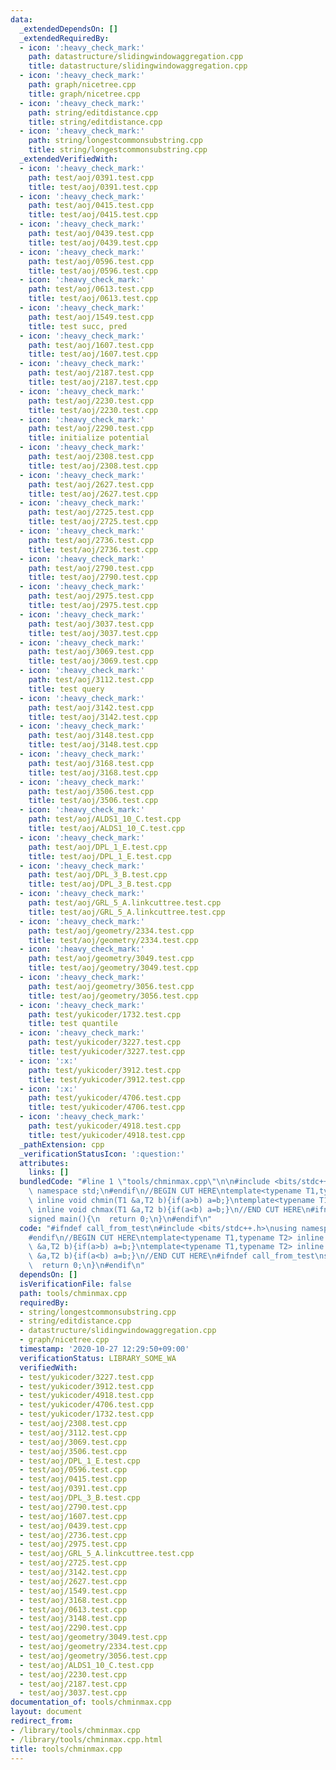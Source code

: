 ```yaml
---
data:
  _extendedDependsOn: []
  _extendedRequiredBy:
  - icon: ':heavy_check_mark:'
    path: datastructure/slidingwindowaggregation.cpp
    title: datastructure/slidingwindowaggregation.cpp
  - icon: ':heavy_check_mark:'
    path: graph/nicetree.cpp
    title: graph/nicetree.cpp
  - icon: ':heavy_check_mark:'
    path: string/editdistance.cpp
    title: string/editdistance.cpp
  - icon: ':heavy_check_mark:'
    path: string/longestcommonsubstring.cpp
    title: string/longestcommonsubstring.cpp
  _extendedVerifiedWith:
  - icon: ':heavy_check_mark:'
    path: test/aoj/0391.test.cpp
    title: test/aoj/0391.test.cpp
  - icon: ':heavy_check_mark:'
    path: test/aoj/0415.test.cpp
    title: test/aoj/0415.test.cpp
  - icon: ':heavy_check_mark:'
    path: test/aoj/0439.test.cpp
    title: test/aoj/0439.test.cpp
  - icon: ':heavy_check_mark:'
    path: test/aoj/0596.test.cpp
    title: test/aoj/0596.test.cpp
  - icon: ':heavy_check_mark:'
    path: test/aoj/0613.test.cpp
    title: test/aoj/0613.test.cpp
  - icon: ':heavy_check_mark:'
    path: test/aoj/1549.test.cpp
    title: test succ, pred
  - icon: ':heavy_check_mark:'
    path: test/aoj/1607.test.cpp
    title: test/aoj/1607.test.cpp
  - icon: ':heavy_check_mark:'
    path: test/aoj/2187.test.cpp
    title: test/aoj/2187.test.cpp
  - icon: ':heavy_check_mark:'
    path: test/aoj/2230.test.cpp
    title: test/aoj/2230.test.cpp
  - icon: ':heavy_check_mark:'
    path: test/aoj/2290.test.cpp
    title: initialize potential
  - icon: ':heavy_check_mark:'
    path: test/aoj/2308.test.cpp
    title: test/aoj/2308.test.cpp
  - icon: ':heavy_check_mark:'
    path: test/aoj/2627.test.cpp
    title: test/aoj/2627.test.cpp
  - icon: ':heavy_check_mark:'
    path: test/aoj/2725.test.cpp
    title: test/aoj/2725.test.cpp
  - icon: ':heavy_check_mark:'
    path: test/aoj/2736.test.cpp
    title: test/aoj/2736.test.cpp
  - icon: ':heavy_check_mark:'
    path: test/aoj/2790.test.cpp
    title: test/aoj/2790.test.cpp
  - icon: ':heavy_check_mark:'
    path: test/aoj/2975.test.cpp
    title: test/aoj/2975.test.cpp
  - icon: ':heavy_check_mark:'
    path: test/aoj/3037.test.cpp
    title: test/aoj/3037.test.cpp
  - icon: ':heavy_check_mark:'
    path: test/aoj/3069.test.cpp
    title: test/aoj/3069.test.cpp
  - icon: ':heavy_check_mark:'
    path: test/aoj/3112.test.cpp
    title: test query
  - icon: ':heavy_check_mark:'
    path: test/aoj/3142.test.cpp
    title: test/aoj/3142.test.cpp
  - icon: ':heavy_check_mark:'
    path: test/aoj/3148.test.cpp
    title: test/aoj/3148.test.cpp
  - icon: ':heavy_check_mark:'
    path: test/aoj/3168.test.cpp
    title: test/aoj/3168.test.cpp
  - icon: ':heavy_check_mark:'
    path: test/aoj/3506.test.cpp
    title: test/aoj/3506.test.cpp
  - icon: ':heavy_check_mark:'
    path: test/aoj/ALDS1_10_C.test.cpp
    title: test/aoj/ALDS1_10_C.test.cpp
  - icon: ':heavy_check_mark:'
    path: test/aoj/DPL_1_E.test.cpp
    title: test/aoj/DPL_1_E.test.cpp
  - icon: ':heavy_check_mark:'
    path: test/aoj/DPL_3_B.test.cpp
    title: test/aoj/DPL_3_B.test.cpp
  - icon: ':heavy_check_mark:'
    path: test/aoj/GRL_5_A.linkcuttree.test.cpp
    title: test/aoj/GRL_5_A.linkcuttree.test.cpp
  - icon: ':heavy_check_mark:'
    path: test/aoj/geometry/2334.test.cpp
    title: test/aoj/geometry/2334.test.cpp
  - icon: ':heavy_check_mark:'
    path: test/aoj/geometry/3049.test.cpp
    title: test/aoj/geometry/3049.test.cpp
  - icon: ':heavy_check_mark:'
    path: test/aoj/geometry/3056.test.cpp
    title: test/aoj/geometry/3056.test.cpp
  - icon: ':heavy_check_mark:'
    path: test/yukicoder/1732.test.cpp
    title: test quantile
  - icon: ':heavy_check_mark:'
    path: test/yukicoder/3227.test.cpp
    title: test/yukicoder/3227.test.cpp
  - icon: ':x:'
    path: test/yukicoder/3912.test.cpp
    title: test/yukicoder/3912.test.cpp
  - icon: ':x:'
    path: test/yukicoder/4706.test.cpp
    title: test/yukicoder/4706.test.cpp
  - icon: ':heavy_check_mark:'
    path: test/yukicoder/4918.test.cpp
    title: test/yukicoder/4918.test.cpp
  _pathExtension: cpp
  _verificationStatusIcon: ':question:'
  attributes:
    links: []
  bundledCode: "#line 1 \"tools/chminmax.cpp\"\n\n#include <bits/stdc++.h>\nusing\
    \ namespace std;\n#endif\n//BEGIN CUT HERE\ntemplate<typename T1,typename T2>\
    \ inline void chmin(T1 &a,T2 b){if(a>b) a=b;}\ntemplate<typename T1,typename T2>\
    \ inline void chmax(T1 &a,T2 b){if(a<b) a=b;}\n//END CUT HERE\n#ifndef call_from_test\n\
    signed main(){\n  return 0;\n}\n#endif\n"
  code: "#ifndef call_from_test\n#include <bits/stdc++.h>\nusing namespace std;\n\
    #endif\n//BEGIN CUT HERE\ntemplate<typename T1,typename T2> inline void chmin(T1\
    \ &a,T2 b){if(a>b) a=b;}\ntemplate<typename T1,typename T2> inline void chmax(T1\
    \ &a,T2 b){if(a<b) a=b;}\n//END CUT HERE\n#ifndef call_from_test\nsigned main(){\n\
    \  return 0;\n}\n#endif\n"
  dependsOn: []
  isVerificationFile: false
  path: tools/chminmax.cpp
  requiredBy:
  - string/longestcommonsubstring.cpp
  - string/editdistance.cpp
  - datastructure/slidingwindowaggregation.cpp
  - graph/nicetree.cpp
  timestamp: '2020-10-27 12:29:50+09:00'
  verificationStatus: LIBRARY_SOME_WA
  verifiedWith:
  - test/yukicoder/3227.test.cpp
  - test/yukicoder/3912.test.cpp
  - test/yukicoder/4918.test.cpp
  - test/yukicoder/4706.test.cpp
  - test/yukicoder/1732.test.cpp
  - test/aoj/2308.test.cpp
  - test/aoj/3112.test.cpp
  - test/aoj/3069.test.cpp
  - test/aoj/3506.test.cpp
  - test/aoj/DPL_1_E.test.cpp
  - test/aoj/0596.test.cpp
  - test/aoj/0415.test.cpp
  - test/aoj/0391.test.cpp
  - test/aoj/DPL_3_B.test.cpp
  - test/aoj/2790.test.cpp
  - test/aoj/1607.test.cpp
  - test/aoj/0439.test.cpp
  - test/aoj/2736.test.cpp
  - test/aoj/2975.test.cpp
  - test/aoj/GRL_5_A.linkcuttree.test.cpp
  - test/aoj/2725.test.cpp
  - test/aoj/3142.test.cpp
  - test/aoj/2627.test.cpp
  - test/aoj/1549.test.cpp
  - test/aoj/3168.test.cpp
  - test/aoj/0613.test.cpp
  - test/aoj/3148.test.cpp
  - test/aoj/2290.test.cpp
  - test/aoj/geometry/3049.test.cpp
  - test/aoj/geometry/2334.test.cpp
  - test/aoj/geometry/3056.test.cpp
  - test/aoj/ALDS1_10_C.test.cpp
  - test/aoj/2230.test.cpp
  - test/aoj/2187.test.cpp
  - test/aoj/3037.test.cpp
documentation_of: tools/chminmax.cpp
layout: document
redirect_from:
- /library/tools/chminmax.cpp
- /library/tools/chminmax.cpp.html
title: tools/chminmax.cpp
---
```

